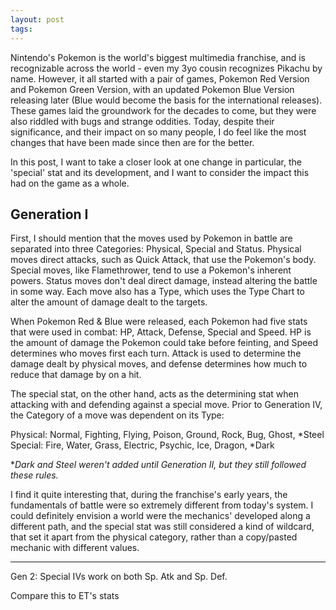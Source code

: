 ```yaml
---
layout: post
tags: 
---
```


Nintendo's Pokemon is the world's biggest multimedia franchise, and is recognizable across the world - even my 3yo cousin recognizes Pikachu by name. However, it all started with a pair of games, Pokemon Red Version and Pokemon Green Version, with an updated Pokemon Blue Version releasing later (Blue would become the basis for the international releases). These games laid the groundwork for the decades to come, but they were also riddled with bugs and strange oddities. Today, despite their significance, and their impact on so many people, I do feel like the most changes that have been made since then are for the better.

In this post, I want to take a closer look at one change in particular, the 'special' stat and its development, and I want to consider the impact this had on the game as a whole.

<!--more-->

## Generation I

First, I should mention that the moves used by Pokemon in battle are separated into three Categories: Physical, Special and Status. Physical moves direct attacks, such as Quick Attack, that use the Pokemon's body. Special moves, like Flamethrower, tend to use a Pokemon's inherent powers. Status moves don't deal direct damage, instead altering the battle in some way. Each move also has a Type, which uses the Type Chart to alter the amount of damage dealt to the targets.

When Pokemon Red & Blue were released, each Pokemon had five stats that were used in combat: HP, Attack, Defense, Special and Speed. HP is the amount of damage the Pokemon could take before feinting, and Speed determines who moves first each turn. Attack is used to determine the damage dealt by physical moves, and defense determines how much to reduce that damage by on a hit.

The special stat, on the other hand, acts as the determining stat when attacking with and defending against a special move. Prior to Generation IV, the Category of a move was dependent on its Type:

Physical: Normal, Fighting, Flying, Poison, Ground, Rock, Bug, Ghost, *Steel  
Special: Fire, Water, Grass, Electric, Psychic, Ice, Dragon, *Dark  

**Dark and Steel weren't added until Generation II, but they still followed these rules.*

I find it quite interesting that, during the franchise's early years, the fundamentals of battle were so extremely different from today's system. I could definitely envision a world were the mechanics' developed along a different path, and the special stat was still considered a kind of wildcard, that set it apart from the physical category, rather than a copy/pasted mechanic with different values.

---

Gen 2: Special IVs work on both Sp. Atk and Sp. Def.

Compare this to ET's stats